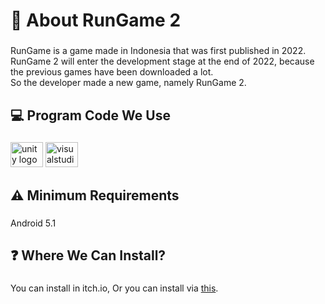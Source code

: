 <h1 align="left">🚀 About RunGame 2</h1>

###

<p align="left">RunGame is a game made in Indonesia that was first published in 2022. <br>RunGame 2 will enter the development stage at the end of 2022, because the previous games have been downloaded a lot. <br>So the developer made a new game, namely RunGame 2.</p>

###

<h2 align="left">💻 Program Code We Use</h2>

###

<div align="left">
  <img src="https://cdn.jsdelivr.net/gh/devicons/devicon/icons/unity/unity-original.svg" height="40" width="52" alt="unity logo"  />
  <img src="https://cdn.jsdelivr.net/gh/devicons/devicon/icons/visualstudio/visualstudio-plain.svg" height="40" width="52" alt="visualstudio logo"  />
</div>

###

<h2 align="left">⚠️ Minimum Requirements</h2>

###

<p align="left">Android 5.1</p>

###

<h2 align="left">❓ Where We Can Install?</h2>

###

<p align="left">You can install in itch.io, Or you can install via <a href="https://indodev.itch.io/rungame-2">this</a>.</p>


###


